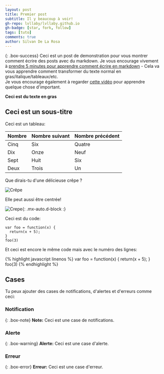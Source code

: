 ```yaml
---
layout: post
title: Premier post
subtitle: Il y beaucoup à voir!
gh-repo: lvllaby/lvllaby.github.io
gh-badge: [star, fork, follow]
tags: [tuto]
comments: true
author: Silvan De La Rosa
---
```


{: .box-success}
Ceci est un post de demonstration pour vous montrer comment écrire des posts avec du markdown. Je vous encourage vivement à [prendre 5 minutes pour apprendre comment écrire en markdown](https://markdowntutorial.com/) - Cela va vous apprendre comment transformer du texte normal en gras/italique/tableaux/etc.<br/> Je vous encourage également à regarder [cette vidéo](https://www.youtube.com/channel/UC5DNocSirFo2o0bonM9FrPw) pour apprendre quelque chose d'important.

**Ceci est du texte en gras**

## Ceci est un sous-titre

Ceci est un tableau:

| Nombre | Nombre suivant | Nombre précédent |
| :------ |:--- | :--- |
| Cinq | Six | Quatre |
| Dix | Onze | Neuf |
| Sept | Huit | Six |
| Deux | Trois | Un |

Que dirais-tu d'une délicieuse crêpe ?

![Crêpe](https://beautifuljekyll.com/assets/img/crepe.jpg)

Elle peut aussi être centrée!

![Crepe](https://beautifuljekyll.com/assets/img/crepe.jpg){: .mx-auto.d-block :}

Ceci est du code:

~~~
var foo = function(x) {
  return(x + 5);
}
foo(3)
~~~

Et ceci est encore le même code mais avec le numéro des lignes:

{% highlight javascript linenos %}
var foo = function(x) {
  return(x + 5);
}
foo(3)
{% endhighlight %}

## Cases
Tu peux ajouter des cases de notifications, d'alertes et d'erreurs comme ceci:

### Notification

{: .box-note}
**Note:** Ceci est une case de notifications.

### Alerte

{: .box-warning}
**Alerte:** Ceci est une case d'alerte.

### Erreur

{: .box-error}
**Erreur:** Ceci est une case d'erreur.

